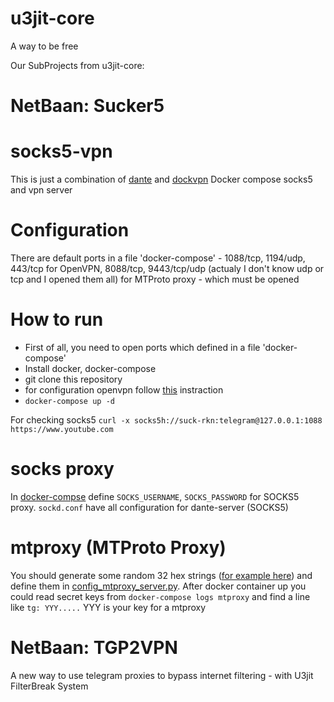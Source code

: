 # u3jit-core
A way to be free

Our SubProjects from u3jit-core:
# NetBaan: Sucker5
# socks5-vpn
This is just a combination of [dante](https://github.com/vimagick/dockerfiles/tree/master/dante) and [dockvpn](https://github.com/umputun/dockvpn)
Docker compose socks5 and vpn server

# Configuration
There are default ports in a file 'docker-compose' - 1088/tcp, 1194/udp, 443/tcp for OpenVPN, 8088/tcp, 9443/tcp/udp (actualy I don't know udp or tcp and I opened them all) for MTProto proxy - which must be opened

# How to run
* First of all, you need to open ports which defined in a file 'docker-compose'
* Install docker, docker-compose
* git clone this repository
* for configuration openvpn follow [this](https://github.com/kylemanna/docker-openvpn/blob/master/docs/docker-compose.md) instraction
* ```docker-compose up -d```

For checking socks5 ```curl -x socks5h://suck-rkn:telegram@127.0.0.1:1088 https://www.youtube.com```

# socks proxy
In [docker-compse](docker-compose.yml#L17) define `SOCKS_USERNAME`, `SOCKS_PASSWORD` for SOCKS5 proxy.
`sockd.conf` have all configuration for dante-server (SOCKS5)


# mtproxy (MTProto Proxy)
You should generate some random 32 hex strings ([for example here](https://www.browserling.com/tools/random-hex)) and define them in [config_mtproxy_server.py](db_sucker5/conf.mtproxy_docker.py#L4).
After docker container up you could read secret keys from ```docker-compose logs mtproxy```
and find a line like ```tg: YYY.....``` YYY is your key for a mtproxy

# NetBaan: TGP2VPN
A new way to use telegram proxies to bypass internet filtering - with U3jit FilterBreak System
